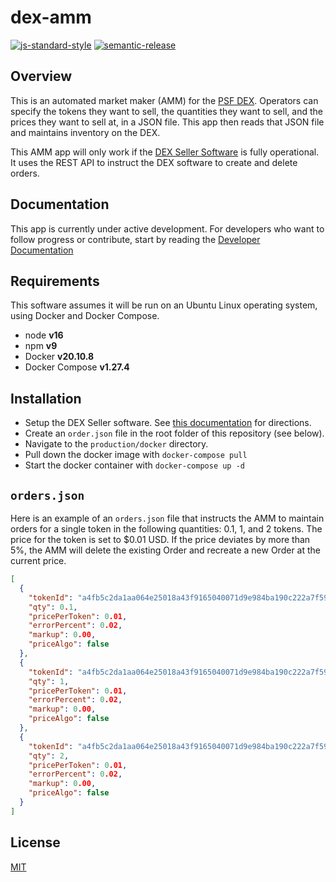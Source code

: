 # dex-amm

[![js-standard-style](https://img.shields.io/badge/code%20style-standard-brightgreen.svg)](http://standardjs.com) [![semantic-release](https://img.shields.io/badge/%20%20%F0%9F%93%A6%F0%9F%9A%80-semantic--release-e10079.svg)](https://github.com/semantic-release/semantic-release)

## Overview

This is an automated market maker (AMM) for the [PSF DEX](https://dex.fullstack.cash). Operators can specify the tokens they want to sell, the quantities they want to sell, and the prices they want to sell at, in a JSON file. This app then reads that JSON file and maintains inventory on the DEX.

This AMM app will only work if the [DEX Seller Software](https://bch-dex-docs.fullstack.cash/usage/seller-wallet) is fully operational. It uses the REST API to instruct the DEX software to create and delete orders.

## Documentation
This app is currently under active development. For developers who want to follow progress or contribute, start by reading the [Developer Documentation](./dev-docs)

## Requirements

This software assumes it will be run on an Ubuntu Linux operating system, using Docker and Docker Compose.

- node **v16**
- npm **v9**
- Docker **v20.10.8**
- Docker Compose **v1.27.4**

## Installation

- Setup the DEX Seller software. See [this documentation](https://bch-dex-docs.fullstack.cash/usage/seller-wallet) for directions.
- Create an `order.json` file in the root folder of this repository (see below).
- Navigate to the `production/docker` directory.
- Pull down the docker image with `docker-compose pull`
- Start the docker container with `docker-compose up -d`

## `orders.json`

Here is an example of an `orders.json` file that instructs the AMM to maintain orders for a single token in the following quantities: 0.1, 1, and 2 tokens. The price for the token is set to $0.01 USD. If the price deviates by more than 5%, the AMM will delete the existing Order and recreate a new Order at the current price.

```json
[
  {
    "tokenId": "a4fb5c2da1aa064e25018a43f9165040071d9e984ba190c222a7f59053af84b2",
    "qty": 0.1,
    "pricePerToken": 0.01,
    "errorPercent": 0.02,
    "markup": 0.00,
    "priceAlgo": false
  },
  {
    "tokenId": "a4fb5c2da1aa064e25018a43f9165040071d9e984ba190c222a7f59053af84b2",
    "qty": 1,
    "pricePerToken": 0.01,
    "errorPercent": 0.02,
    "markup": 0.00,
    "priceAlgo": false
  },
  {
    "tokenId": "a4fb5c2da1aa064e25018a43f9165040071d9e984ba190c222a7f59053af84b2",
    "qty": 2,
    "pricePerToken": 0.01,
    "errorPercent": 0.02,
    "markup": 0.00,
    "priceAlgo": false
  }
]
```


## License

[MIT](./LICENSE.md)
